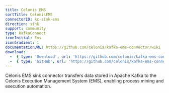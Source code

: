 ```yaml
---
title: Celonis EMS
sortTitle: CelonisEMS
connectorID: kc-sink-ems
direction: sink
support: community
type: kafkaConnect
iconInitial: Ems
iconGradient: 1
documentationURL: https://github.com/celonis/kafka-ems-connector/wiki
download:
  -  { type: 'Download', url: 'https://github.com/celonis/kafka-ems-connector/releases' }
  -  { type: 'GitHub', url: 'https://github.com/celonis/kafka-ems-connector/' }
---
```

Celonis EMS sink connector transfers data stored in Apache Kafka to the Celonis Execution Management System (EMS), enabling process mining and execution automation.

